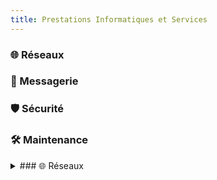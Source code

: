 ```yaml
---
title: Prestations Informatiques et Services
---
```


### 🌐 Réseaux
### 📧 Messagerie
### 🛡️ Sécurité
### 🛠️ Maintenance
<details>
<summary>### 🌐 Réseaux</summary>
BODY CONTENT
</details>

